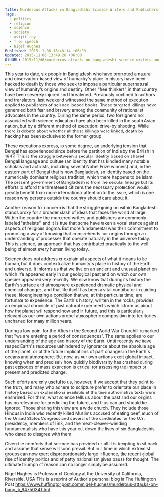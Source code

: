 ```yaml
---
Title: Murderous Attacks on Bangladeshi Science Writers and Publishers
Tags:
  - politics
  - religion
  - science
  - society
  - avijit roy
  - free speech
  - Nigel Hughes
Published: 2015-11-06 13:48:14 +06:00
Updated: 2015-11-06 13:49:26 +06:00
OldURL: 2015/11/06/murderous-attacks-on-bangladeshi-science-writers-and-publishers/
---
```


This year to date, six people in Bangladesh who have promoted a natural and observation-based view of humanity's place in history have been hacked to death by those who seek to impose a particular supernatural view of humanity's origins and destiny. Other "free thinkers" in that country have been severely injured and threatened. Previously confined to authors and translators, last weekend witnessed the same method of execution applied to publishers of science-based books. These targeted killings have generated both fear and bravery among the community of rationalist advocates in the country. During the same period, two foreigners not associated with science education have also been killed in the south Asian nation, but by a different method of execution: drive-by shooting. While there is debate about whether all these killings were linked, death by hacking has been exclusive to the former group.

These executions express, to some degree, an underlying tension that Bengal has experienced since before the partition of India by the British in 1947. This is the struggle between a secular identity based on shared Bengali language and culture (an identity that has kindled many notable scholars and activists, including several Nobel Prize winners) and, in the eastern part of Bengal that is now Bangladesh, an identity based on the numerically dominant religious tradition, which there happens to be Islam. The present government of Bangladesh is from the secular lineage but its efforts to afford the threatened citizens the necessary protection would greatly benefit from more international attention to the issue, which is one reason why persons outside the country should care about it.

Another reason for concern is that the struggle going on within Bangladesh stands proxy for a broader clash of ideas that faces the world at large. Within the country the murdered writers and publishers are commonly labeled "atheists", and it is true that some have taken a vocal stance against aspects of religious dogma. But more fundamental was their commitment to promoting a way of knowing that comprehends our origins through an understanding of processes that operate naturally in the universe today. This is science, an approach that has contributed practically to the well being of almost every human living today.

Science does not address or explain all aspects of what it means to be human, but it does contextualize humanity's place in history of the Earth and universe. It informs us that we live on an ancient and unusual planet on which life appeared early in our geological past and on which our own species appeared very recently. We now know that during its history the Earth's surface and atmosphere experienced dramatic physical and chemical changes, and that life itself has been a vital contributor in guiding these, bioengineering a condition that we, at this particular time, are fortunate to experience. The Earth's history, written in the rocks, provides an empirical chronicle of past natural experiments which inform us about how the planet will respond now and in future, and this is particularly relevant as our own actions propel atmospheric composition into territories uncharted for many million years.

During a low point for the Allies in the Second World War Churchill remarked that "we are entering a period of consequences". The same applies to our understanding of the age and history of the Earth. Until recently we have reaped Earth's resources unhindered by ignorance about the absolute age of the planet, or of the future implications of past changes in the Earth's oceans and atmosphere. But now, as our own actions exert global impact, knowing when and precisely how quickly biodiversity has crashed during past episodes of mass extinction is critical for assessing the impact of present and predicted change.

Such efforts are only useful to us, however, if we accept that they point to the truth, and many who adhere to scripture prefer to orientate our place in history based on explanations available at the time authoritative texts were enshrined. For them, what science tells us about the past and our origins has no relevance for predicting the future, and thus can and should be ignored. Those sharing this view are a wide church. They include those Hindus in India who recently killed Muslims accused of eating beef, much of the United States Congress and several of the candidates for the U.S. presidency, members of ISIS, and the meat-cleaver-wielding fundamentalists who have this year cut down the lives of six Bangladeshis who dared to disagree with them.

Given the comforts that science has provided us all it is tempting to sit back and assume that sense will soon prevail. But in a time in which extremist groups can now exert disproportionately large influence, the recent global rise of identity politics and of petty nationalism gives pause for thought. The ultimate triumph of reason can no longer simply be assumed.

Nigel Hughes is Professor of Geology at the University of California, Riverside, USA 
This is a reprint of Author's personal blog in The Huffington Post
https://www.huffingtonpost.com/nigel-hughes/murderous-attacks-on-bang_b_8475034.html
